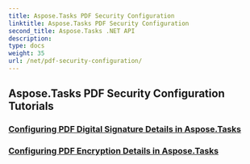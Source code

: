 ```yaml
---
title: Aspose.Tasks PDF Security Configuration
linktitle: Aspose.Tasks PDF Security Configuration
second_title: Aspose.Tasks .NET API
description: 
type: docs
weight: 35
url: /net/pdf-security-configuration/
---
```


## Aspose.Tasks PDF Security Configuration Tutorials
### [Configuring PDF Digital Signature Details in Aspose.Tasks](./pdf-digital-signature-details/)
### [Configuring PDF Encryption Details in Aspose.Tasks](./pdf-encryption-details/)